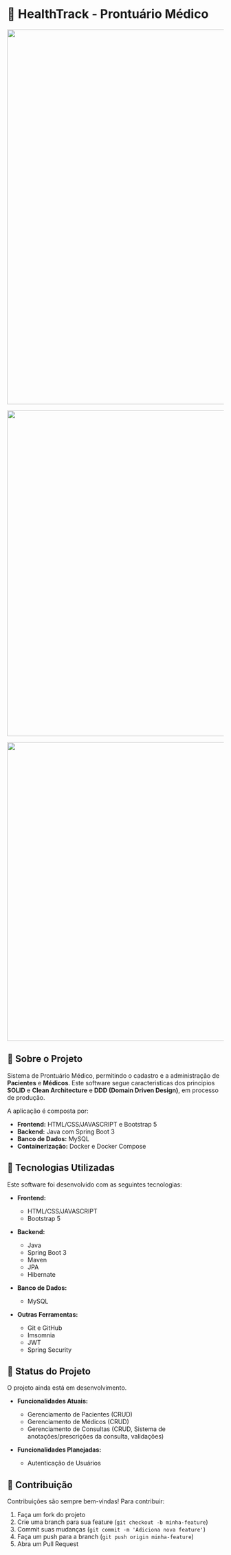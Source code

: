 # 🏥 HealthTrack - Prontuário Médico

<p align="center">
  <img width="1342" height="871" alt="image" src="https://github.com/user-attachments/assets/655c61ae-b1c8-40e1-90c3-393728c72ce1" />
</p>

<p align="center">
  <img width="1323" height="757" alt="image" src="https://github.com/user-attachments/assets/f8577dee-0e6a-4879-af51-1784cef04ec5" />
</p>

<p align="center">
  <img width="1351" height="694" alt="image" src="https://github.com/user-attachments/assets/a3e21231-c19a-4941-86b6-22ab29687bf3" />
</p>

## 📌 Sobre o Projeto

Sistema de Prontuário Médico, permitindo o cadastro e a administração de **Pacientes** e **Médicos**. Este software segue caracteristicas dos principios **SOLID** e **Clean Architecture** e **DDD (Domain Driven Design)**, em processo de produção.

A aplicação é composta por:

- **Frontend:** HTML/CSS/JAVASCRIPT e Bootstrap 5
- **Backend:** Java com Spring Boot 3
- **Banco de Dados:** MySQL
- **Containerização:** Docker e Docker Compose

## 🚀 Tecnologias Utilizadas

Este software foi desenvolvido com as seguintes tecnologias:

- **Frontend:**

  - HTML/CSS/JAVASCRIPT
  - Bootstrap 5

- **Backend:**

  - Java
  - Spring Boot 3
  - Maven
  - JPA
  - Hibernate

- **Banco de Dados:**

  - MySQL

- **Outras Ferramentas:**

  - Git e GitHub
  - Imsomnia
  - JWT
  - Spring Security

## 🔧 Status do Projeto

O projeto ainda está em desenvolvimento.

- **Funcionalidades Atuais:**

  - Gerenciamento de Pacientes (CRUD)
  - Gerenciamento de Médicos (CRUD)
  - Gerenciamento de Consultas (CRUD, Sistema de anotações/prescrições da consulta, validações)

- **Funcionalidades Planejadas:**

  - Autenticação de Usuários

## 🤝 Contribuição

Contribuições são sempre bem-vindas! Para contribuir:

1. Faça um fork do projeto
2. Crie uma branch para sua feature (`git checkout -b minha-feature`)
3. Commit suas mudanças (`git commit -m 'Adiciona nova feature'`)
4. Faça um push para a branch (`git push origin minha-feature`)
5. Abra um Pull Request
